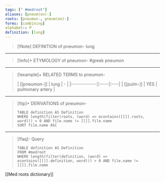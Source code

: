 ```yaml
---
tags: [" #medroot"]
aliases: [pneum(on)-]
roots: [pneumon-, pneum(on)-]
forms: [combining]
alphabet:: P
definition: [lung]
---
```

>[!Note] DEFINITION of pneumon-
>lung
_____
>[!info]+ ETYMOLOGY of pneumon-
>#greek pneumon
_____
>[!example]+ RELATED TERMS to pneumon-
>
>| [[pneumon-]] | lung |  -  |
|:------------:|:----:|:---:|
|  [[pulm-]]   | YES  | pulmonary artery    |
_____
>[!tip]+ DERIVATIONS of pneumon-
>```dataview
>TABLE definition AS Definition 
>WHERE length(filter(roots, (word) => econtains([[]].roots, word))) > 0 AND file.name != [[]].file.name
>SORT file.name ASC
>```
___
>[!faq]- Query
>```dataview
>TABLE definition AS Definition
>FROM #medroot
>WHERE length(filter(definition, (word) => econtains([[]].definition, word))) > 0 AND file.name != [[]].file.name
>```

[[Med roots dictionary]]